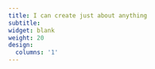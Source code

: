 ```yaml
---
title: I can create just about anything
subtitle: 
widget: blank
weight: 20
design:
  columns: '1'
---
```


<div class="videobox">
  <div id="player"></div>
  <div class="videocover"></div>
</div>


<!--{{% cta cta_link="https://discordapp.com/users/102797530168844288" cta_text="Contact via Discord" %}}-->
<script>
  var tag = document.createElement('script');
        tag.src = "https://www.youtube.com/iframe_api";
        var firstScriptTag = document.getElementsByTagName('script')[0];
        firstScriptTag.parentNode.insertBefore(tag, firstScriptTag);
        var player;
        function onYouTubeIframeAPIReady() {
          player = new YT.Player('player', {
          height: '360',
          width: '640',
          videoId: 'zsAvdJypnj8',
          host: 'http://www.youtube-nocookie.com',//privacy mode
          playerVars: { 'controls': 0, //hide controls
                       'autohide': 1,
                       'modestbranding': 1, //hide brand
                       'showinfo': 0, //hide video info
                       'mute' : 1 //video is muted
                      },
          events: {
            'onReady': onPlayerReady,
            'onStateChange': onPlayerStateChange
          }
        });
        }
        function onPlayerReady(event) {
          goToStart(event);
        }
        function onPlayerStateChange(event) {
          var tm = player.getCurrentTime();
          if (event.data == YT.PlayerState.ENDED) {
            goToStart(event);
          }
        }
        function goToStart(event) {
          event.target.seekTo(0,1);
          player.playVideo();
        }
</script>